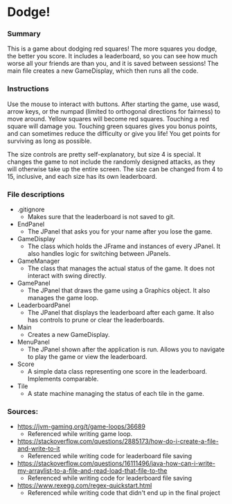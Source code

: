 # Dodge!

### Summary

This is a game about dodging red squares! The more squares you dodge, the better you score. It includes a leaderboard, 
so you can see how much worse all your friends are than you, and it is saved between sessions! The main file creates a 
new GameDisplay, which then runs all the code.

### Instructions

Use the mouse to interact with buttons. After starting the game, use wasd, arrow keys, or the numpad (limited to 
orthogonal directions for fairness) to move around. Yellow squares will become red squares. Touching a red square will
damage you. Touching green squares gives you bonus points, and can sometimes reduce the difficulty or give you life!
You get points for surviving as long as possible.

The size controls are pretty self-explanatory, but size 4 is special. It changes the game to not include the randomly 
designed attacks, as they will otherwise take up the entire screen. The size can be changed from 4 to 15, inclusive, and
each size has its own leaderboard.

### File descriptions

* .gitignore
  * Makes sure that the leaderboard is not saved to git.
* EndPanel
  * The JPanel that asks you for your name after you lose the game.
* GameDisplay
  * The class which holds the JFrame and instances of every JPanel. It also handles logic for switching between JPanels.
* GameManager
  * The class that manages the actual status of the game. It does not interact with swing directly.
* GamePanel
  * The JPanel that draws the game using a Graphics object. It also manages the game loop.
* LeaderboardPanel
  * The JPanel that displays the leaderboard after each game. It also has controls to prune or clear the leaderboards.
* Main
  * Creates a new GameDisplay.
* MenuPanel
  * The JPanel shown after the application is run. Allows you to navigate to play the game or view the leaderboard.
* Score
  * A simple data class representing one score in the leaderboard. Implements comparable.
* Tile
  * A state machine managing the status of each tile in the game.

### Sources:
* https://jvm-gaming.org/t/game-loops/36689
  * Referenced while writing game loop.
* https://stackoverflow.com/questions/2885173/how-do-i-create-a-file-and-write-to-it
  * Referenced while writing code for leaderboard file saving
* https://stackoverflow.com/questions/16111496/java-how-can-i-write-my-arraylist-to-a-file-and-read-load-that-file-to-the
  * Referenced while writing code for leaderboard file saving
* https://www.rexegg.com/regex-quickstart.html
  * Referenced while writing code that didn't end up in the final project